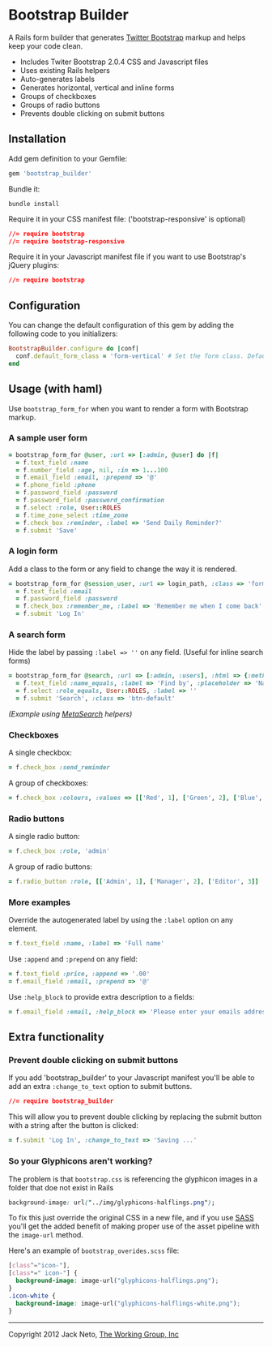# Bootstrap Builder

A Rails form builder that generates [Twitter Bootstrap](http://twitter.github.com/bootstrap) markup and helps keep your code clean.

* Includes Twiter Bootstrap 2.0.4 CSS and Javascript files
* Uses existing Rails helpers
* Auto-generates labels
* Generates horizontal, vertical and inline forms
* Groups of checkboxes
* Groups of radio buttons
* Prevents double clicking on submit buttons

## Installation

Add gem definition to your Gemfile:
    
``` ruby
gem 'bootstrap_builder'
```
    
Bundle it:
    
    bundle install

Require it in your CSS manifest file: ('bootstrap-responsive' is optional)

``` css
//= require bootstrap
//= require bootstrap-responsive
```

Require it in your Javascript manifest file if you want to use Bootstrap's jQuery plugins:

``` css
//= require bootstrap
```

## Configuration

You can change the default configuration of this gem by adding the following code to you initializers:

``` ruby
BootstrapBuilder.configure do |conf|
  conf.default_form_class = 'form-vertical' # Set the form class. Default is 'form-horizontal'
end
```

## Usage (with haml)

Use `bootstrap_form_for` when you want to render a form with Bootstrap markup.

### A sample user form

``` ruby
= bootstrap_form_for @user, :url => [:admin, @user] do |f|
  = f.text_field :name
  = f.number_field :age, nil, :in => 1...100
  = f.email_field :email, :prepend => '@'
  = f.phone_field :phone
  = f.password_field :password
  = f.password_field :password_confirmation
  = f.select :role, User::ROLES
  = f.time_zone_select :time_zone
  = f.check_box :reminder, :label => 'Send Daily Reminder?'
  = f.submit 'Save'
```

### A login form

Add a class to the form or any field to change the way it is rendered.

``` ruby
= bootstrap_form_for @session_user, :url => login_path, :class => 'form-horizontal' do |f|
  = f.text_field :email
  = f.password_field :password
  = f.check_box :remember_me, :label => 'Remember me when I come back'
  = f.submit 'Log In'
```

### A search form

Hide the label by passing `:label => ''` on any field. (Useful for inline search forms)


``` ruby
= bootstrap_form_for @search, :url => [:admin, :users], :html => {:method => :get, :class => 'form-search'} do |f|
  = f.text_field :name_equals, :label => 'Find by', :placeholder => 'Name'
  = f.select :role_equals, User::ROLES, :label => ''
  = f.submit 'Search', :class => 'btn-default'
```

*(Example using [MetaSearch](https://github.com/ernie/meta_search) helpers)*

### Checkboxes

A single checkbox:

``` ruby
= f.check_box :send_reminder
```

A group of checkboxes:
  
``` ruby
= f.check_box :colours, :values => [['Red', 1], ['Green', 2], ['Blue', 3]]
```

### Radio buttons

A single radio button:

``` ruby
= f.check_box :role, 'admin'
```

A group of radio buttons:

``` ruby
= f.radio_button :role, [['Admin', 1], ['Manager', 2], ['Editor', 3]]
```

### More examples

Override the autogenerated label by using the `:label` option on any element.

``` ruby
= f.text_field :name, :label => 'Full name'
```

Use `:append` and `:prepend` on any field:

``` ruby
= f.text_field :price, :append => '.00'
= f.email_field :email, :prepend => '@'
```

Use `:help_block` to provide extra description to a fields:

``` ruby
= f.email_field :email, :help_block => 'Please enter your emails address'
```

## Extra functionality

### Prevent double clicking on submit buttons

If you add 'bootstrap_builder' to your Javascript manifest you'll be able to add an extra `:change_to_text` option to submit buttons.
  
``` css
//= require bootstrap_builder
```

This will allow you to prevent double clicking by replacing the submit button with a string after the button is clicked:

``` ruby
= f.submit 'Log In', :change_to_text => 'Saving ...'
```

### So your Glyphicons aren't working?

The problem is that `bootstrap.css` is referencing the glyphicon images in a folder that doe not exist in Rails 

```css
background-image: url("../img/glyphicons-halflings.png");
```

To fix this just override the original CSS in a new file, and if you use [SASS](http://sass-lang.com) you'll get the added benefit of making proper use of the asset pipeline with the `image-url` method.

Here's an example of `bootstrap_overides.scss` file:

```css
[class^="icon-"],
[class*=" icon-"] {
  background-image: image-url("glyphicons-halflings.png");
}
.icon-white {
  background-image: image-url("glyphicons-halflings-white.png");
}
```


---

Copyright 2012 Jack Neto, [The Working Group, Inc](http://www.theworkinggroup.ca)

